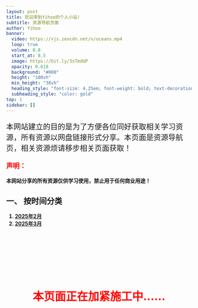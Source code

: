 ```yaml
---
layout: post
title: 欢迎来到Yihoo的个人小站!
subtitle: 资源导航页面
author: Yihoo
banner:
  video: https://vjs.zencdn.net/v/oceans.mp4
  loop: true
  volume: 0.8
  start_at: 8.5
  image: https://bit.ly/3xTmdUP
  opacity: 0.618
  background: "#000"
  height: "100vh"
  min_height: "38vh"
  heading_style: "font-size: 4.25em; font-weight: bold; text-decoration: underline"
  subheading_style: "color: gold"
top: 1
sidebar: []
---
```

<p style="font-size: 20px;">本网站建立的目的是为了方便各位同好获取相关学习资源，所有资源以网盘链接形式分享。本页面是资源导航页，相关资源烦请移步相关页面获取！</p>


<b><p style="font-size: 18px; color: red;"><b>声明：</p>本网站分享的所有资源仅供学习使用，禁止用于任何商业用途！</b>

## 一、 按时间分类

1. [2025年2月](https://share.yihoo.ip-ddns.com/yihoo/html/2025-02.html)
2. [2025年3月](https://share.yihoo.ip-ddns.com/yihoo/html/2025-03.html)



<br><br><br><br><br><br><br>
<p style="font-size: 30px; color: red; text-align: center;">本页面正在加紧施工中……</p>

